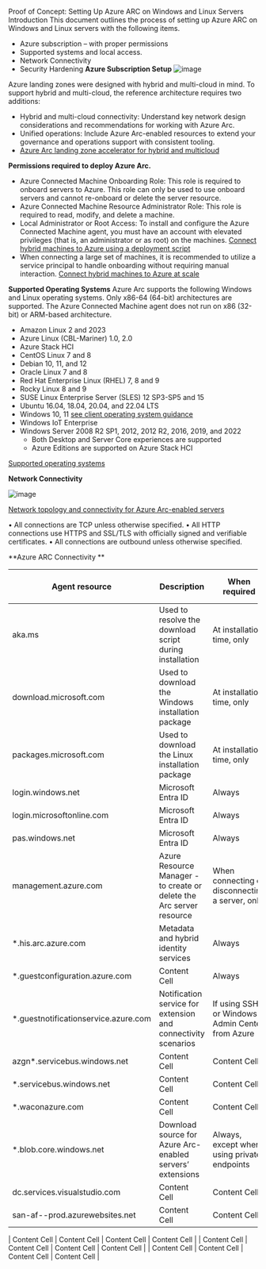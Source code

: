 Proof of Concept: Setting Up Azure ARC on Windows and Linux Servers
Introduction
This document outlines the process of setting up Azure ARC on Windows and Linux servers with the following items. 

- Azure subscription – with proper permissions
- Supported systems and local access.
- Network Connectivity 
- Security Hardening
**Azure Subscription Setup**
![image](https://github.com/MSJosh/ARC/assets/120500937/e76b2683-ad89-4233-8878-78f79fd54bc4)

Azure landing zones were designed with hybrid and multi-cloud in mind. To support hybrid and multi-cloud, the reference architecture requires two additions:
- Hybrid and multi-cloud connectivity: Understand key network design considerations and recommendations for working with Azure Arc.
- Unified operations: Include Azure Arc-enabled resources to extend your governance and operations support with consistent tooling.
-  [Azure Arc landing zone accelerator for hybrid and multicloud](https://learn.microsoft.com/en-us/azure/cloud-adoption-framework/scenarios/hybrid/enterprise-scale-landing-zone)


**Permissions required to deploy Azure Arc.**
- Azure Connected Machine Onboarding Role: This role is required to onboard servers to Azure. This role can only be used to use onboard servers and cannot re-onboard or delete the server resource.
- Azure Connected Machine Resource Administrator Role: This role is required to read, modify, and delete a machine.
- Local Administrator or Root Access: To install and configure the Azure Connected Machine agent, you must have an account with elevated privileges (that is, an administrator or as root) on the machines. [Connect hybrid machines to Azure using a deployment script](https://learn.microsoft.com/en-us/azure/azure-arc/servers/onboard-portal)
- When connecting a large set of machines, it is recommended to utilize a service principal to handle onboarding without requiring manual interaction. [Connect hybrid machines to Azure at scale](https://learn.microsoft.com/en-us/azure/azure-arc/servers/onboard-service-principal)

**Supported Operating Systems**
Azure Arc supports the following Windows and Linux operating systems. Only x86-64 (64-bit) architectures are supported. The Azure Connected Machine agent does not run on x86 (32-bit) or ARM-based architecture.
- Amazon Linux 2 and 2023
- Azure Linux (CBL-Mariner) 1.0, 2.0
- Azure Stack HCI
- CentOS Linux 7 and 8
- Debian 10, 11, and 12
- Oracle Linux 7 and 8
- Red Hat Enterprise Linux (RHEL) 7, 8 and 9
- Rocky Linux 8 and 9
- SUSE Linux Enterprise Server (SLES) 12 SP3-SP5 and 15
- Ubuntu 16.04, 18.04, 20.04, and 22.04 LTS
- Windows 10, 11 [see client operating system guidance](https://learn.microsoft.com/en-us/azure/azure-arc/servers/prerequisites#client-operating-system-guidance)
- Windows IoT Enterprise
- Windows Server 2008 R2 SP1, 2012, 2012 R2, 2016, 2019, and 2022
  - Both Desktop and Server Core experiences are supported
  - Azure Editions are supported on Azure Stack HCI
    
[Supported operating systems](https://learn.microsoft.com/en-us/azure/azure-arc/servers/prerequisites#supported-operating-systems)

**Network Connectivity**

![image](https://github.com/MSJosh/ARC/assets/120500937/164c9343-385b-4d10-b239-6942decc40c5)

[Network topology and connectivity for Azure Arc-enabled servers](https://learn.microsoft.com/en-us/azure/cloud-adoption-framework/scenarios/hybrid/arc-enabled-servers/eslz-arc-servers-connectivity)

•	All connections are TCP unless otherwise specified.
•	All HTTP connections use HTTPS and SSL/TLS with officially signed and verifiable certificates.
•	All connections are outbound unless otherwise specified.

**Azure ARC Connectivity **

| Agent resource  |Description | When required  |Endpoint used with private link|
| ------------- | ------------- | ------------- | ------------- |
|aka.ms | Used to resolve the download script during installation | At installation time, only | Public |
| download.microsoft.com  | Used to download the Windows installation package  | At installation time, only  | Public  |
| packages.microsoft.com | Used to download the Linux installation package | At installation time, only | Public  |
| login.windows.net  | Microsoft Entra ID  | Always  | Public |
| login.microsoftonline.com  | Microsoft Entra ID | Always  | Public  |
| pas.windows.net  | Microsoft Entra ID  | Always  | Public  |
| management.azure.com  | Azure Resource Manager - to create or delete the Arc server resource  | When connecting or disconnecting a server, only  | [Public, unless a resource management private link is also configured](https://learn.microsoft.com/en-us/azure/azure-resource-manager/management/create-private-link-access-portal)  |
| *.his.arc.azure.com | Metadata and hybrid identity services  | Always  | Private |
| *.guestconfiguration.azure.com | Content Cell  | Always  | Private  |
| *.guestnotificationservice.azure.com | Notification service for extension and connectivity scenarios  | If using SSH or Windows Admin Center from Azure    | Public  |
| azgn*.servicebus.windows.net | Content Cell  | Content Cell  | Public  |
| *.servicebus.windows.net  | Content Cell  | Content Cell  | Public |
| *.waconazure.com  | Content Cell  | Content Cell  | Public  |
| *.blob.core.windows.net| Download source for Azure Arc-enabled servers’ extensions | Always, except when using private endpoints  |Not used when private link is configured  |
| dc.services.visualstudio.com | Content Cell  | Content Cell  | Public  |
|san-af-<region>-prod.azurewebsites.net  | Content Cell  | Content Cell  | Public  |






| Content Cell  | Content Cell  | Content Cell  | Content Cell  |
| Content Cell  | Content Cell  | Content Cell  | Content Cell  |
| Content Cell  | Content Cell  | Content Cell  | Content Cell  |

